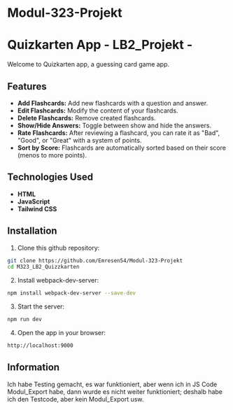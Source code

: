 # Modul-323-Projekt
# Quizkarten App - LB2_Projekt - 
Welcome to Quizkarten app, a guessing card game app.

## Features
- **Add Flashcards:** Add new flashcards with a question and answer.
- **Edit Flashcards:** Modify the content of your flashcards.
- **Delete Flashcards:** Remove created flashcards.
- **Show/Hide Answers:** Toggle between show and hide the answers.
- **Rate Flashcards:** After reviewing a flashcard, you can rate it as "Bad", "Good", or "Great" with a system of points.
- **Sort by Score:** Flashcards are automatically sorted based on their score (menos to more points).

## Technologies Used
- **HTML**
- **JavaScript**
- **Tailwind CSS**

## Installation
1. Clone this github repository:
```bash
git clone https://github.com/Emresen54/Modul-323-Projekt
cd M323_LB2_Quizzkarten
```
2. Install webpack-dev-server:
```bash
npm install webpack-dev-server --save-dev
```
3. Start the server:
```bash
npm run dev
```
4. Open the app in your browser:
```bash
http://localhost:9000
```
## Information 
Ich habe Testing gemacht, es war funktioniert, aber wenn ich in JS Code Modul_Export habe, dann wurde es nicht weiter funktioniert; deshalb habe ich den Testcode, aber kein Modul_Export usw.
